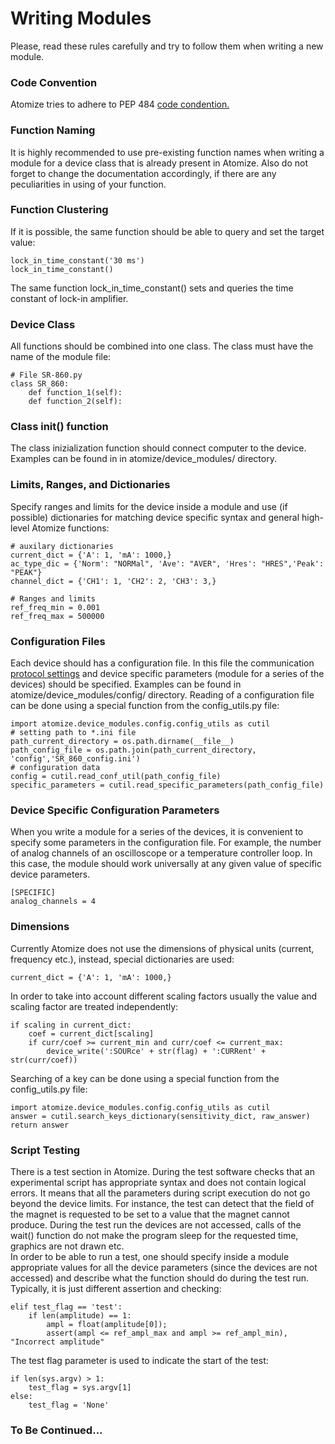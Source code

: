 # Writing Modules

Please, read these rules carefully and try to follow them when writing a new module.

### Code Convention
Atomize tries to adhere to PEP 484 [code condention.](https://www.python.org/dev/peps/pep-0484/)

### Function Naming
It is highly recommended to use pre-existing function names when writing a module for a device class that is already present in Atomize. Also do not forget to change the documentation accordingly, if there are any peculiarities in using of your function.

### Function Clustering
If it is possible, the same function should be able to query and set the 
target value:
```python3
lock_in_time_constant('30 ms')
lock_in_time_constant()
```
The same function lock_in_time_constant() sets and queries the time constant of lock-in amplifier.

### Device Class
All functions should be combined into one class. The class must have the name of the module file:
```python3
# File SR-860.py
class SR_860:
    def function_1(self):
    def function_2(self):
```

### Class __init__() function
The class inizialization function should connect computer to the device. Examples can be found in in atomize/device_modules/ directory. 

### Limits, Ranges, and Dictionaries
Specify ranges and limits for the device inside a module and use (if possible) dictionaries for matching device specific syntax and general high-level Atomize functions:
```python3
# auxilary dictionaries
current_dict = {'A': 1, 'mA': 1000,}
ac_type_dic = {'Norm': "NORMal", 'Ave': "AVER", 'Hres': "HRES",'Peak': "PEAK"}
channel_dict = {'CH1': 1, 'CH2': 2, 'CH3': 3,}
```
```python3
# Ranges and limits
ref_freq_min = 0.001
ref_freq_max = 500000
```

### Configuration Files
Each device should has a configuration file. In this file the communication [protocol settings](https://github.com/Anatoly1010/Atomize/blob/master/atomize/documentation/protocol_settings.md) and device specific parameters (module for a series of the devices) should be specified. Examples can be found in atomize/device_modules/config/ directory. Reading of a configuration file can be done using a special function from the config_utils.py file:
```python3
import atomize.device_modules.config.config_utils as cutil
# setting path to *.ini file
path_current_directory = os.path.dirname(__file__)
path_config_file = os.path.join(path_current_directory, 'config','SR_860_config.ini')
# configuration data
config = cutil.read_conf_util(path_config_file)
specific_parameters = cutil.read_specific_parameters(path_config_file)
```

### Device Specific Configuration Parameters
When you write a module for a series of the devices, it is convenient to specify some parameters in the configuration file. For example, the number of analog channels of an oscilloscope or a temperature controller loop. In this case, the module should work universally at any given value of specific device parameters.
```python3
[SPECIFIC]
analog_channels = 4
```

### Dimensions
Currently Atomize does not use the dimensions of physical units (current, frequency etc.), instead, special dictionaries are used:
```python3
current_dict = {'A': 1, 'mA': 1000,}
```
In order to take into account different scaling factors usually the value and scaling factor are treated independently:
```python3
if scaling in current_dict:
    coef = current_dict[scaling]
    if curr/coef >= current_min and curr/coef <= current_max:
        device_write(':SOURce' + str(flag) + ':CURRent' + str(curr/coef))
```
Searching of a key can be done using a special function from the config_utils.py file:
```python3
import atomize.device_modules.config.config_utils as cutil
answer = cutil.search_keys_dictionary(sensitivity_dict, raw_answer)
return answer
```

### Script Testing
There is a test section in Atomize. During the test software checks that an experimental script has appropriate syntax and does not contain logical errors. It means that all the parameters during script execution do not go beyond the device limits. For instance, the test can detect that the field of the magnet is requested to be set to a value that the magnet cannot produce. During the test run the devices are not accessed, calls of the wait() function do not make the program sleep for the requested time, graphics are not drawn etc.<br/>
In order to be able to run a test, one should specify inside a module appropriate values for all the device parameters (since the devices are not accessed) and describe what the function should do during the test run. Typically, it is just different assertion and checking:
```python3
elif test_flag == 'test':
    if len(amplitude) == 1:
        ampl = float(amplitude[0]);
        assert(ampl <= ref_ampl_max and ampl >= ref_ampl_min), "Incorrect amplitude"
```
The test flag parameter is used to indicate the start of the test:
```python3
if len(sys.argv) > 1:
    test_flag = sys.argv[1]
else:
    test_flag = 'None'
```

### To Be Continued...


